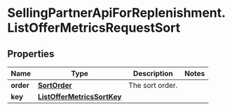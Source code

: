 # SellingPartnerApiForReplenishment.ListOfferMetricsRequestSort

## Properties
Name | Type | Description | Notes
------------ | ------------- | ------------- | -------------
**order** | [**SortOrder**](SortOrder.md) | The sort order. | 
**key** | [**ListOfferMetricsSortKey**](ListOfferMetricsSortKey.md) |  | 


